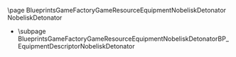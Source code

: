 \page BlueprintsGameFactoryGameResourceEquipmentNobeliskDetonator NobeliskDetonator
- \subpage BlueprintsGameFactoryGameResourceEquipmentNobeliskDetonatorBP_EquipmentDescriptorNobeliskDetonator
